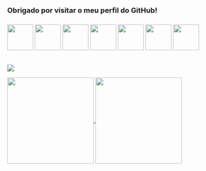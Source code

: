 ### Obrigado por visitar o meu perfil do GitHub!
##### 

<div>
<img src="https://www.vectorlogo.zone/logos/github/github-icon.svg" width="60"> 

<img src="https://www.vectorlogo.zone/logos/linux/linux-icon.svg" width="60">

<img src="https://www.vectorlogo.zone/logos/w3_html5/w3_html5-icon.svg" width="60">

<img src="https://www.vectorlogo.zone/logos/w3_css/w3_css-official.svg" width="60">

<img src="https://www.vectorlogo.zone/logos/javascript/javascript-icon.svg" width="60">

<img src="https://www.vectorlogo.zone/logos/python/python-icon.svg" width="60">

<img src="https://www.vectorlogo.zone/logos/mysql/mysql-official.svg" width="60">

<h2>
</div>




<a href="https://www.instagram.com/_rafaeelrs/">
  <img src="https://img.shields.io/badge/Instagram-E4405F?style=for-the-badge&logo=instagram&logoColor=white">
</a>


<p></p>

<a href="https://github.com/RafaeelRS/github-readme-stats">
  <img height=200 align="center"  src="https://github-readme-stats.vercel.app/api?username=RafaeelRS&theme=transparent" />
</a>
<a href="https://github.com/RafaeelRS/convoychat">
  <img height=200 align="center" src="https://github-readme-stats.vercel.app/api/top-langs?username=RafaeelRS&layout=compact&langs_count=8&card_width=320&theme=transparent" />
</a>

 

<picture style="background-color: transparent">
  <source
    media="(prefers-color-scheme: dark)"
    srcset="
      https://raw.githubusercontent.com/platane/snk/output/github-contribution-grid-snake-dark.svg
    "
  />
  <source
    media="(prefers-color-scheme: dark)"
    srcset="
      https://raw.githubusercontent.com/platane/snk/output/github-contribution-grid-snake-dark.svg
    "
  />

</picture>



<p align="center">












</h4>
